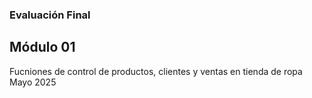 ### Evaluación Final
## Módulo 01
Fucniones de control de productos, clientes y ventas en tienda de ropa
Mayo 2025
